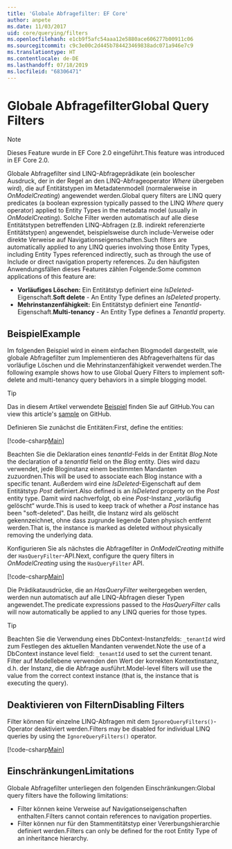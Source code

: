 ```yaml
---
title: 'Globale Abfragefilter: EF Core'
author: anpete
ms.date: 11/03/2017
uid: core/querying/filters
ms.openlocfilehash: e1cb9f5afc54aaa12e5880ace606277b00911c06
ms.sourcegitcommit: c9c3e00c2d445b784423469838adc071a946e7c9
ms.translationtype: HT
ms.contentlocale: de-DE
ms.lasthandoff: 07/18/2019
ms.locfileid: "68306471"
---
```

# <a name="global-query-filters"></a><span data-ttu-id="88fd5-102">Globale Abfragefilter</span><span class="sxs-lookup"><span data-stu-id="88fd5-102">Global Query Filters</span></span>

> [!NOTE]
> <span data-ttu-id="88fd5-103">Dieses Feature wurde in EF Core 2.0 eingeführt.</span><span class="sxs-lookup"><span data-stu-id="88fd5-103">This feature was introduced in EF Core 2.0.</span></span>

<span data-ttu-id="88fd5-104">Globale Abfragefilter sind LINQ-Abfrageprädikate (ein boolescher Ausdruck, der in der Regel an den LINQ-Abfrageoperator *Where* übergeben wird), die auf Entitätstypen im Metadatenmodell (normalerweise in *OnModelCreating*) angewendet werden.</span><span class="sxs-lookup"><span data-stu-id="88fd5-104">Global query filters are LINQ query predicates (a boolean expression typically passed to the LINQ *Where* query operator) applied to Entity Types in the metadata model (usually in *OnModelCreating*).</span></span> <span data-ttu-id="88fd5-105">Solche Filter werden automatisch auf alle diese Entitätstypen betreffenden LINQ-Abfragen (z.B. indirekt referenzierte Entitätstypen) angewendet, beispielsweise durch include-Verweise oder direkte Verweise auf Navigationseigenschaften.</span><span class="sxs-lookup"><span data-stu-id="88fd5-105">Such filters are automatically applied to any LINQ queries involving those Entity Types, including Entity Types referenced indirectly, such as through the use of Include or direct navigation property references.</span></span> <span data-ttu-id="88fd5-106">Zu den häufigsten Anwendungsfällen dieses Features zählen Folgende:</span><span class="sxs-lookup"><span data-stu-id="88fd5-106">Some common applications of this feature are:</span></span>

* <span data-ttu-id="88fd5-107">**Vorläufiges Löschen:** Ein Entitätstyp definiert eine *IsDeleted*-Eigenschaft.</span><span class="sxs-lookup"><span data-stu-id="88fd5-107">**Soft delete** - An Entity Type defines an *IsDeleted* property.</span></span>
* <span data-ttu-id="88fd5-108">**Mehrinstanzenfähigkeit:** Ein Entitätstyp definiert eine *TenantId*-Eigenschaft.</span><span class="sxs-lookup"><span data-stu-id="88fd5-108">**Multi-tenancy** - An Entity Type defines a *TenantId* property.</span></span>

## <a name="example"></a><span data-ttu-id="88fd5-109">Beispiel</span><span class="sxs-lookup"><span data-stu-id="88fd5-109">Example</span></span>

<span data-ttu-id="88fd5-110">Im folgenden Beispiel wird in einem einfachen Blogmodell dargestellt, wie globale Abfragefilter zum Implementieren des Abfrageverhaltens für das vorläufige Löschen und die Mehrinstanzenfähigkeit verwendet werden.</span><span class="sxs-lookup"><span data-stu-id="88fd5-110">The following example shows how to use Global Query Filters to implement soft-delete and multi-tenancy query behaviors in a simple blogging model.</span></span>

> [!TIP]
> <span data-ttu-id="88fd5-111">Das in diesem Artikel verwendete [Beispiel](https://github.com/aspnet/EntityFramework.Docs/tree/master/samples/core/QueryFilters) finden Sie auf GitHub.</span><span class="sxs-lookup"><span data-stu-id="88fd5-111">You can view this article's [sample](https://github.com/aspnet/EntityFramework.Docs/tree/master/samples/core/QueryFilters) on GitHub.</span></span>

<span data-ttu-id="88fd5-112">Definieren Sie zunächst die Entitäten:</span><span class="sxs-lookup"><span data-stu-id="88fd5-112">First, define the entities:</span></span>

[!code-csharp[Main](../../../samples/core/QueryFilters/Program.cs#Entities)]

<span data-ttu-id="88fd5-113">Beachten Sie die Deklaration eines _tenantId_-Felds in der Entität _Blog_.</span><span class="sxs-lookup"><span data-stu-id="88fd5-113">Note the declaration of a _tenantId_ field on the _Blog_ entity.</span></span> <span data-ttu-id="88fd5-114">Dies wird dazu verwendet, jede Bloginstanz einem bestimmten Mandanten zuzuordnen.</span><span class="sxs-lookup"><span data-stu-id="88fd5-114">This will be used to associate each Blog instance with a specific tenant.</span></span> <span data-ttu-id="88fd5-115">Außerdem wird eine _IsDeleted_-Eigenschaft auf dem Entitätstyp _Post_ definiert.</span><span class="sxs-lookup"><span data-stu-id="88fd5-115">Also defined is an _IsDeleted_ property on the _Post_ entity type.</span></span> <span data-ttu-id="88fd5-116">Damit wird nachverfolgt, ob eine _Post_-Instanz „vorläufig gelöscht“ wurde.</span><span class="sxs-lookup"><span data-stu-id="88fd5-116">This is used to keep track of whether a _Post_ instance has been "soft-deleted".</span></span> <span data-ttu-id="88fd5-117">Das heißt, die Instanz wird als gelöscht gekennzeichnet, ohne dass zugrunde liegende Daten physisch entfernt werden.</span><span class="sxs-lookup"><span data-stu-id="88fd5-117">That is, the instance is marked as deleted without physically removing the underlying data.</span></span>

<span data-ttu-id="88fd5-118">Konfigurieren Sie als nächstes die Abfragefilter in _OnModelCreating_ mithilfe der `HasQueryFilter`-API.</span><span class="sxs-lookup"><span data-stu-id="88fd5-118">Next, configure the query filters in _OnModelCreating_ using the `HasQueryFilter` API.</span></span>

[!code-csharp[Main](../../../samples/core/QueryFilters/Program.cs#Configuration)]

<span data-ttu-id="88fd5-119">Die Prädikatausdrücke, die an _HasQueryFilter_ weitergegeben werden, werden nun automatisch auf alle LINQ-Abfragen dieser Typen angewendet.</span><span class="sxs-lookup"><span data-stu-id="88fd5-119">The predicate expressions passed to the _HasQueryFilter_ calls will now automatically be applied to any LINQ queries for those types.</span></span>

> [!TIP]
> <span data-ttu-id="88fd5-120">Beachten Sie die Verwendung eines DbContext-Instanzfelds: `_tenantId` wird zum Festlegen des aktuellen Mandanten verwendet.</span><span class="sxs-lookup"><span data-stu-id="88fd5-120">Note the use of a DbContext instance level field: `_tenantId` used to set the current tenant.</span></span> <span data-ttu-id="88fd5-121">Filter auf Modellebene verwenden den Wert der korrekten Kontextinstanz, d.h. der Instanz, die die Abfrage ausführt.</span><span class="sxs-lookup"><span data-stu-id="88fd5-121">Model-level filters will use the value from the correct context instance (that is, the instance that is executing the query).</span></span>

## <a name="disabling-filters"></a><span data-ttu-id="88fd5-122">Deaktivieren von Filtern</span><span class="sxs-lookup"><span data-stu-id="88fd5-122">Disabling Filters</span></span>

<span data-ttu-id="88fd5-123">Filter können für einzelne LINQ-Abfragen mit dem `IgnoreQueryFilters()`-Operator deaktiviert werden.</span><span class="sxs-lookup"><span data-stu-id="88fd5-123">Filters may be disabled for individual LINQ queries by using the `IgnoreQueryFilters()` operator.</span></span>

[!code-csharp[Main](../../../samples/core/QueryFilters/Program.cs#IgnoreFilters)]

## <a name="limitations"></a><span data-ttu-id="88fd5-124">Einschränkungen</span><span class="sxs-lookup"><span data-stu-id="88fd5-124">Limitations</span></span>

<span data-ttu-id="88fd5-125">Globale Abfragefilter unterliegen den folgenden Einschränkungen:</span><span class="sxs-lookup"><span data-stu-id="88fd5-125">Global query filters have the following limitations:</span></span>

* <span data-ttu-id="88fd5-126">Filter können keine Verweise auf Navigationseigenschaften enthalten.</span><span class="sxs-lookup"><span data-stu-id="88fd5-126">Filters cannot contain references to navigation properties.</span></span>
* <span data-ttu-id="88fd5-127">Filter können nur für den Stammentitätstyp einer Vererbungshierarchie definiert werden.</span><span class="sxs-lookup"><span data-stu-id="88fd5-127">Filters can only be defined for the root Entity Type of an inheritance hierarchy.</span></span>
